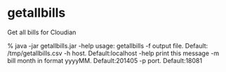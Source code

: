getallbills
===========

Get all bills for Cloudian


% java -jar getallbills.jar -help
usage: getallbills
 -f <arg>   output file. Default: /tmp/getallbills.csv
 -h <arg>   host. Default:localhost
 -help      print this message
 -m <arg>   bill month in format yyyyMM.  Default:201405
 -p <arg>   port. Default:18081
